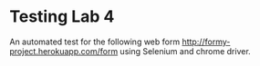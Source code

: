 # Testing Lab 4
An automated test for the following web form http://formy-project.herokuapp.com/form using Selenium and chrome driver.
